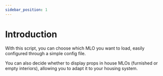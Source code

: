 ```yaml
---
sidebar_position: 1
---
```

# Introduction  

With this script, you can choose which MLO you want to load, easily configured through a simple config file.  

You can also decide whether to display props in house MLOs (furnished or empty interiors), allowing you to adapt it to your housing system.  